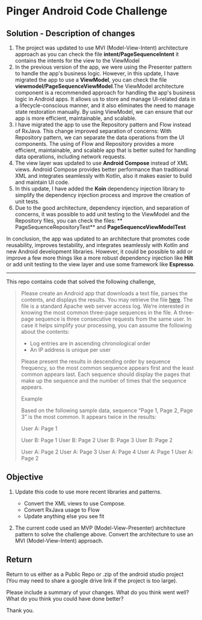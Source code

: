 # Pinger Android Code Challenge

## Solution - Description of changes

1. The project was updated to use MVI (Model-View-Intent) architecture approach as you can check the
   file **intent/PageSequenceIntent** it contains the intents for the view to the ViewModel
2. In the previous version of the app, we were using the Presenter pattern to handle the app's
   business logic. However, in this update, I have migrated the app to use a **ViewModel**, you can
   check the file **viewmodel/PageSequenceViewModel**.The ViewModel architecture component is a
   recommended approach for handling the app's business logic in Android apps. It allows us to store
   and manage UI-related data in a lifecycle-conscious manner, and it also eliminates the need to
   manage state restoration manually. By using ViewModel, we can ensure that our app is more
   efficient, maintainable, and scalable.
3. I have migrated the app to use the Repository pattern and Flow instead of RxJava. This change
   improved separation of concerns: With Repository pattern, we can separate the data operations
   from the UI components. The using of Flow and Repository provides a more efficient, maintainable,
   and scalable app that is better suited for handling data operations, including network requests.
4. The view layer was updated to use **Android Compose** instead of XML views. Android Compose
   provides better performance than traditional XML and integrates seamlessly with Kotlin, also it
   makes easier to build and maintain UI code.
5. In this update, I have added the **Koin** dependency injection library to simplify the dependency
   injection process and improve the creation of unit tests.
6. Due to the good architecture, dependency injection, and separation of concerns, it was possible
   to add unit testing to the ViewModel and the Repository files, you can check the files: **
   PageSequenceRepositoryTest** and **PageSequenceViewModelTest**

In conclusion, the app was updated to an architecture that promotes code reusability, improves
testability, and integrates seamlessly with Kotlin and new Android development libraries. However,
it could be possible to add or improve a few more things like a more robust dependency injection
like **Hilt** or add unit testing to the view layer and use some framework like **Espresso**.

-----

This repo contains code that solved the following challenge,
> Please create an Android app that downloads a text file, parses the contents, and displays the results. You may retrieve the file [here](https://raw.githubusercontent.com/cplachta-pinger/android_coding_challenge/master/Apache.log). The file is a standard Apache web server access log. We’re interested in knowing the most common three-page sequences in the file. A three-page sequence is three consecutive requests from the same user. In case it helps simplify your processing, you can assume the following about the contents:
> - Log entries are in ascending chronological order
> - An IP address is unique per user
>
> Please present the results in descending order by sequence frequency, so the most common sequence appears first and the least common appears last. Each sequence should display the pages that make up the sequence and the number of times that the sequence appears.
>
> Example
>
> Based on the following sample data, sequence “Page 1, Page 2, Page 3” is the most common. It appears twice in the results:
>
> User A: Page 1
>
> User B: Page 1 User B: Page 2 User B: Page 3 User B: Page 2
>
> User A: Page 2 User A: Page 3 User A: Page 4 User A: Page 1 User A: Page 2

## Objective

1. Update this code to use more recent libraries and patterns.
    - Convert the XML views to use Compose.
    - Convert RxJava usage to Flow
    - Update anything else you see fit

2. The current code used an MVP (Model-View-Presenter) architecture pattern to solve the challenge
   above. Convert the architecture to use an MVI  (Model-View-Intent) approach.

## Return

Return to us either as a Public Repo or .zip of the android studio project (You may need to share a
google drive link if the project is too large).

Please include a summary of your changes. What do you think went well? What do you think you could
have done better?

Thank you.
